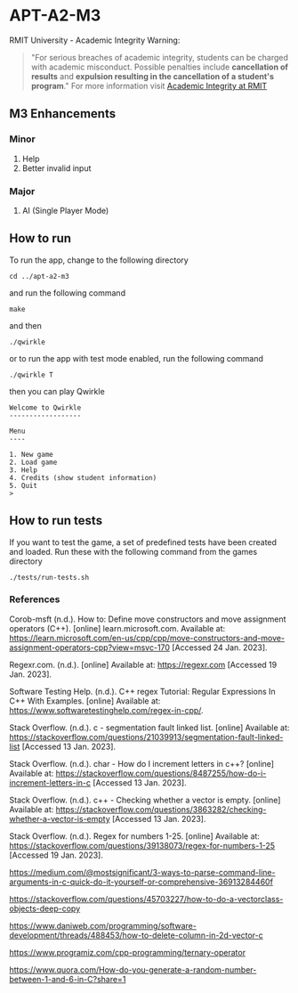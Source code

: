 # APT-A2-M3

RMIT University - Academic Integrity Warning:
> "For serious breaches of academic integrity, students can be charged with academic misconduct. Possible penalties include **cancellation of results** and **expulsion resulting in the cancellation of a student's program**."
For more information visit [Academic Integrity at RMIT](https://www.rmit.edu.au/students/my-course/assessment-results/academic-integrity)

## M3 Enhancements

### Minor

1. Help
2. Better invalid input

### Major

1. AI (Single Player Mode)

## How to run

To run the app, change to the following directory

```
cd ../apt-a2-m3
```

and run the following command

```
make
```

and then

```
./qwirkle  
```

or to run the app with test mode enabled, run the following command

```
./qwirkle T
```

then you can play Qwirkle

```
Welcome to Qwirkle
------------------

Menu
----

1. New game
2. Load game
3. Help
4. Credits (show student information)
5. Quit
> 
```

## How to run tests

If you want to test the game, a set of predefined tests have been created and loaded. Run these with the following command from the games directory

```
./tests/run-tests.sh  
```

### References

Corob-msft (n.d.). How to: Define move constructors and move assignment operators (C++). [online] learn.microsoft.com. Available at: https://learn.microsoft.com/en-us/cpp/cpp/move-constructors-and-move-assignment-operators-cpp?view=msvc-170 [Accessed 24 Jan. 2023].

Regexr.com. (n.d.). [online] Available at: https://regexr.com [Accessed 19 Jan. 2023].

Software Testing Help. (n.d.). C++ regex Tutorial: Regular Expressions In C++ With Examples. [online] Available at: https://www.softwaretestinghelp.com/regex-in-cpp/.

Stack Overflow. (n.d.). c - segmentation fault linked list. [online] Available at: https://stackoverflow.com/questions/21039913/segmentation-fault-linked-list [Accessed 13 Jan. 2023].

Stack Overflow. (n.d.). char - How do I increment letters in c++? [online] Available at: https://stackoverflow.com/questions/8487255/how-do-i-increment-letters-in-c [Accessed 13 Jan. 2023].

Stack Overflow. (n.d.). c++ - Checking whether a vector is empty. [online] Available at: https://stackoverflow.com/questions/3863282/checking-whether-a-vector-is-empty [Accessed 13 Jan. 2023].

Stack Overflow. (n.d.). Regex for numbers 1-25. [online] Available at: https://stackoverflow.com/questions/39138073/regex-for-numbers-1-25 [Accessed 19 Jan. 2023].

https://medium.com/@mostsignificant/3-ways-to-parse-command-line-arguments-in-c-quick-do-it-yourself-or-comprehensive-36913284460f

https://stackoverflow.com/questions/45703227/how-to-do-a-vectorclass-objects-deep-copy

https://www.daniweb.com/programming/software-development/threads/488453/how-to-delete-column-in-2d-vector-c

https://www.programiz.com/cpp-programming/ternary-operator

https://www.quora.com/How-do-you-generate-a-random-number-between-1-and-6-in-C?share=1

